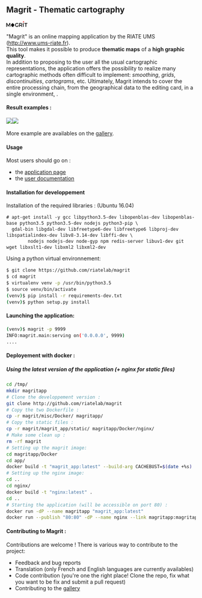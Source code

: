 ## Magrit - Thematic cartography

![png](magrit_app/static/img/logo_magrit2.png)

"Magrit" is an online mapping application by the RIATE UMS (http://www.ums-riate.fr).  
This tool makes it possible to produce **thematic maps** of a **high graphic quality**.   
In addition to proposing to the user all the usual cartographic representations, the application offers the possibility to realize many cartographic methods often difficult to implement: *smoothing*, *grids*, *discontinuities*, *cartograms*, etc.   Ultimately, Magrit intends to cover the entire processing chain, from the geographical data to the editing card, in a single environment, .

#### Result examples :

<p><img src="https://magrit.hypotheses.org/files/2017/02/worldpop.png" style="max-height: 150px: width: 100%;"/><img src="https://magrit.hypotheses.org/files/2017/02/smoothed2.png" style="max-height: 150px: width: 100%;"/></p>


More example are availables on the [gallery](http://magrit.hypotheses.org/galerie).

#### Usage

Most users should go on :
- the [application page](http://magrit.cnrs.fr)
- the [user documentation](http://magrit.cnrs.fr/docs/)


#### Installation for developpement
Installation of the required libraries :
(Ubuntu 16.04)
```
# apt-get install -y gcc libpython3.5-dev libopenblas-dev libopenblas-base python3.5 python3.5-dev nodejs python3-pip \
  gdal-bin libgdal-dev libfreetype6-dev libfreetype6 libproj-dev libspatialindex-dev libv8-3.14-dev libffi-dev \
        nodejs nodejs-dev node-gyp npm redis-server libuv1-dev git wget libxslt1-dev libxml2 libxml2-dev
```

Using a python virtual environnement:

```bash
$ git clone https://github.com/riatelab/magrit
$ cd magrit
$ virtualenv venv -p /usr/bin/python3.5
$ source venv/bin/activate
(venv)$ pip install -r requirements-dev.txt
(venv)$ python setup.py install
```

#### Launching the application:
```bash
(venv)$ magrit -p 9999
INFO:magrit.main:serving on('0.0.0.0', 9999)
....
```

#### Deployement with docker :
##### Using the latest version of the application (+ nginx for static files)

```` bash
cd /tmp/
mkdir magritapp
# Clone the developpement version :
git clone http://github.com/riatelab/magrit
# Copy the two Dockerfile :
cp -r magrit/misc/Docker/ magritapp/
# Copy the static files :
cp -r magrit/magrit_app/static/ magritapp/Docker/nginx/
# Make some clean up :
rm -rf magrit
# Setting up the magrit image:
cd magritapp/Docker
cd app/
docker build -t "magrit_app:latest" --build-arg CACHEBUST=$(date +%s) .
# Setting up the nginx image:
cd ..
cd nginx/
docker build -t "nginx:latest" .
cd ..
# Starting the application (will be accessible on port 80) :
docker run -dP --name magritapp "magrit_app:latest"
docker run --publish "80:80" -dP --name nginx --link magritapp:magritapp nginx
````


#### Contributing to Magrit :
Contributions are welcome ! There is various way to contribute to the project:
- Feedback and bug reports
- Translation (only French and English languages are currently availables)
- Code contribution (you're one the right place! Clone the repo, fix what you want to be fix and submit a pull request)
- Contributing to the [gallery](http://magrit.hypotheses.org/galerie)
